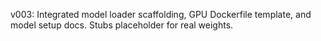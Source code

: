 v003: Integrated model loader scaffolding, GPU Dockerfile template, and model setup docs. Stubs placeholder for real weights.